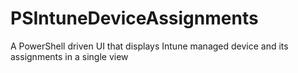 # PSIntuneDeviceAssignments
A PowerShell driven UI that displays Intune managed device and its assignments in a single view
